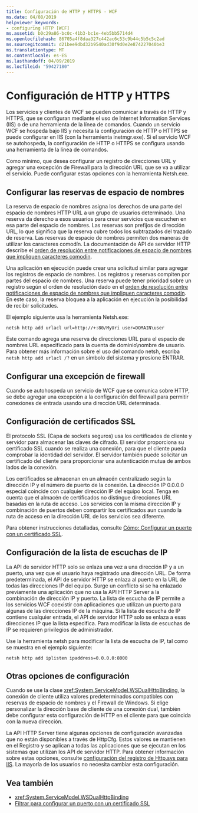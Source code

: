 ```yaml
---
title: Configuración de HTTP y HTTPS - WCF
ms.date: 04/08/2019
helpviewer_keywords:
- configuring HTTP [WCF]
ms.assetid: b0c29a86-bc0c-41b3-bc1e-4eb5bb5714d4
ms.openlocfilehash: 86705a4f8daa327c442ac6c53c9b44c5b5c5c2ad
ms.sourcegitcommit: d21bee9dbd32b9540ad30f9d0e2e874227040be3
ms.translationtype: MT
ms.contentlocale: es-ES
ms.lasthandoff: 04/09/2019
ms.locfileid: "59427180"
---
```

# <a name="configuring-http-and-https"></a>Configuración de HTTP y HTTPS

Los servicios y clientes de WCF se pueden comunicar a través de HTTP y HTTPS, que se configuran mediante el uso de Internet Information Services (IIS) o de una herramienta de la línea de comandos. Cuando un servicio WCF se hospeda bajo IIS y necesita la configuración de HTTP o HTTPS se puede configurar en IIS (con la herramienta inetmgr.exe). Si el servicio WCF se autohospeda, la configuración de HTTP o HTTPS se configura usando una herramienta de la línea de comandos.

Como mínimo, que desea configurar un registro de direcciones URL y agregar una excepción de Firewall para la dirección URL que se va a utilizar el servicio. Puede configurar estas opciones con la herramienta Netsh.exe.

## <a name="configuring-namespace-reservations"></a>Configurar las reservas de espacio de nombres

La reserva de espacio de nombres asigna los derechos de una parte del espacio de nombres HTTP URL a un grupo de usuarios determinado. Una reserva da derecho a esos usuarios para crear servicios que escuchen en esa parte del espacio de nombres. Las reservas son prefijos de dirección URL, lo que significa que la reserva cubre todos los subtrazados del trazado de reserva. Las reservas de espacio de nombres permiten dos maneras de utilizar los caracteres comodín. La documentación de API de servidor HTTP describe el [orden de resolución entre notificaciones de espacio de nombres que impliquen caracteres comodín](/windows/desktop/Http/routing-incoming-requests).

Una aplicación en ejecución puede crear una solicitud similar para agregar los registros de espacio de nombres. Los registros y reservas compiten por partes del espacio de nombres. Una reserva puede tener prioridad sobre un registro según el orden de resolución dado en el [orden de resolución entre notificaciones de espacio de nombres que impliquen caracteres comodín](/windows/desktop/Http/routing-incoming-requests). En este caso, la reserva bloquea a la aplicación en ejecución la posibilidad de recibir solicitudes.

El ejemplo siguiente usa la herramienta Netsh.exe:

```console
netsh http add urlacl url=http://+:80/MyUri user=DOMAIN\user
```

Este comando agrega una reserva de direcciones URL para el espacio de nombres URL especificado para la cuenta de dominio\nombre de usuario. Para obtener más información sobre el uso del comando netsh, escriba `netsh http add urlacl /?` en un símbolo del sistema y presione ENTRAR.

## <a name="configuring-a-firewall-exception"></a>Configurar una excepción de firewall

Cuando se autohospeda un servicio de WCF que se comunica sobre HTTP, se debe agregar una excepción a la configuración del firewall para permitir conexiones de entrada usando una dirección URL determinada.

## <a name="configuring-ssl-certificates"></a>Configuración de certificados SSL

El protocolo SSL (Capa de sockets seguros) usa los certificados de cliente y servidor para almacenar las claves de cifrado. El servidor proporciona su certificado SSL cuando se realiza una conexión, para que el cliente pueda comprobar la identidad del servidor. El servidor también puede solicitar un certificado del cliente para proporcionar una autenticación mutua de ambos lados de la conexión.

Los certificados se almacenan en un almacén centralizado según la dirección IP y el número de puerto de la conexión. La dirección IP 0.0.0.0 especial coincide con cualquier dirección IP del equipo local. Tenga en cuenta que el almacén de certificados no distingue direcciones URL basadas en la ruta de acceso. Los servicios con la misma dirección IP y combinación de puertos deben compartir los certificados aun cuando la ruta de acceso en la dirección URL de los servicios sea diferente.

Para obtener instrucciones detalladas, consulte [Cómo: Configurar un puerto con un certificado SSL](how-to-configure-a-port-with-an-ssl-certificate.md).

## <a name="configuring-the-ip-listen-list"></a>Configuración de la lista de escuchas de IP

La API de servidor HTTP solo se enlaza una vez a una dirección IP y a un puerto, una vez que el usuario haya registrado una dirección URL. De forma predeterminada, el API de servidor HTTP se enlaza al puerto en la URL de todas las direcciones IP del equipo. Surge un conflicto si se ha enlazado previamente una aplicación que no usa la API HTTP Server a la combinación de dirección IP y puerto. La lista de escucha de IP permite a los servicios WCF coexistir con aplicaciones que utilizan un puerto para algunas de las direcciones IP de la máquina. Si la lista de escucha de IP contiene cualquier entrada, el API de servidor HTTP solo se enlaza a esas direcciones IP que la lista especifica. Para modificar la lista de escuchas de IP se requieren privilegios de administrador.

Use la herramienta netsh para modificar la lista de escucha de IP, tal como se muestra en el ejemplo siguiente:

```console
netsh http add iplisten ipaddress=0.0.0.0:8000
```

## <a name="other-configuration-settings"></a>Otras opciones de configuración

Cuando se use la clase <xref:System.ServiceModel.WSDualHttpBinding>, la conexión de cliente utiliza valores predeterminados compatibles con reservas de espacio de nombres y el Firewall de Windows. Si elige personalizar la dirección base de cliente de una conexión dual, también debe configurar esta configuración de HTTP en el cliente para que coincida con la nueva dirección.

La API HTTP Server tiene algunas opciones de configuración avanzadas que no están disponibles a través de HttpCfg. Estos valores se mantienen en el Registro y se aplican a todas las aplicaciones que se ejecutan en los sistemas que utilizan los API de servidor HTTP. Para obtener información sobre estas opciones, consulte [configuración del registro de Http.sys para IIS](https://support.microsoft.com/en-us/help/820129/http-sys-registry-settings-for-windows). La mayoría de los usuarios no necesita cambiar esta configuración.

## <a name="see-also"></a>Vea también

- <xref:System.ServiceModel.WSDualHttpBinding>
- [Filtrar para configurar un puerto con un certificado SSL](how-to-configure-a-port-with-an-ssl-certificate.md)
